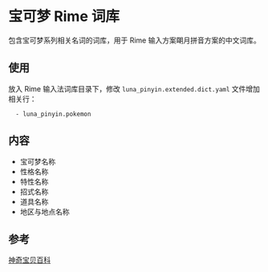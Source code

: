 # 宝可梦 Rime 词库

包含宝可梦系列相关名词的词库，用于 Rime 输入方案朙月拼音方案的中文词库。

## 使用

放入 Rime 输入法词库目录下，修改 `luna_pinyin.extended.dict.yaml` 文件增加相关行：

```
  - luna_pinyin.pokemon
```

## 内容

* 宝可梦名称
* 性格名称
* 特性名称
* 招式名称
* 道具名称
* 地区与地点名称

## 参考

[神奇宝贝百科](https://wiki.52poke.com/wiki/%E4%B8%BB%E9%A1%B5)
